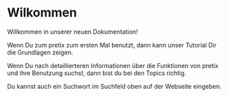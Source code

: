 # Wilkommen

Willkommen in unserer neuen Dokumentation! 

Wenn Du zum pretix zum ersten Mal benutzt, dann kann unser Tutorial Dir die Grundlagen zeigen. 

Wenn Du nach detaillierteren Informationen über die Funktionen von pretix und ihre Benutzung suchst, dann bist du bei den Topics richtig. 

Du kannst auch ein Suchwort im Suchfeld oben auf der Webseite eingeben. 